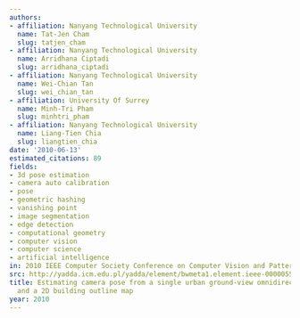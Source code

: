 ```yaml
---
authors:
- affiliation: Nanyang Technological University
  name: Tat-Jen Cham
  slug: tatjen_cham
- affiliation: Nanyang Technological University
  name: Arridhana Ciptadi
  slug: arridhana_ciptadi
- affiliation: Nanyang Technological University
  name: Wei-Chian Tan
  slug: wei_chian_tan
- affiliation: University Of Surrey
  name: Minh-Tri Pham
  slug: minhtri_pham
- affiliation: Nanyang Technological University
  name: Liang-Tien Chia
  slug: liangtien_chia
date: '2010-06-13'
estimated_citations: 89
fields:
- 3d pose estimation
- camera auto calibration
- pose
- geometric hashing
- vanishing point
- image segmentation
- edge detection
- computational geometry
- computer vision
- computer science
- artificial intelligence
in: 2010 IEEE Computer Society Conference on Computer Vision and Pattern Recognition
src: http://yadda.icm.edu.pl/yadda/element/bwmeta1.element.ieee-000005540191
title: Estimating camera pose from a single urban ground-view omnidirectional image
  and a 2D building outline map
year: 2010
---
```

